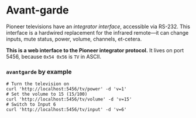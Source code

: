 # Avant-garde

Pioneer televisions have an *integrator interface*, accessible via RS-232. This interface is a hardwired replacement for the infrared remote—it can change inputs, mute status, power, volume, channels, et-cetera.

**This is a web interface to the Pioneer integrator protocol.** It lives on port 5456, because `0x54 0x56` is `TV` in ASCII.

### `avantgarde` by example

```
# Turn the television on
curl 'http://localhost:5456/tv/power' -d 'v=1'
# Set the volume to 15 (15/100)
curl 'http://localhost:5456/tv/volume' -d 'v=15'
# Switch to Input 6
curl 'http://localhost:5456/tv/input' -d 'v=6'
```
